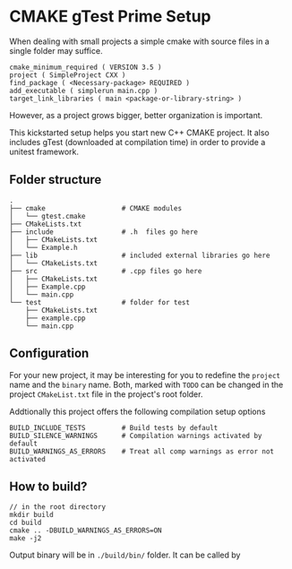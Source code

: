 # CMAKE gTest Prime Setup

When dealing with small projects a simple cmake with source files in a single 
folder may suffice.

    cmake_minimum_required ( VERSION 3.5 )
    project ( SimpleProject CXX )
    find_package ( <Necessary-package> REQUIRED )
    add_executable ( simplerun main.cpp )
    target_link_libraries ( main <package-or-library-string> )

However, as a project grows bigger, better organization is important.

This kickstarted setup helps you start new C++ CMAKE project. It also includes 
gTest (downloaded at compilation time) in order to provide a unitest framework.

## Folder structure
    
    .
    ├── cmake                   # CMAKE modules
    │   └── gtest.cmake
    ├── CMakeLists.txt
    ├── include                 # .h  files go here
    │   ├── CMakeLists.txt
    │   └── Example.h
    ├── lib                     # included external libraries go here
    │   └── CMakeLists.txt
    ├── src                     # .cpp files go here
    │   ├── CMakeLists.txt
    │   ├── Example.cpp
    │   └── main.cpp
    └── test                    # folder for test
        ├── CMakeLists.txt
        ├── example.cpp
        └── main.cpp

## Configuration

For your new project, it may be interesting for you to redefine the `project` 
name and the `binary` name. Both, marked with `TODO` can be changed in the 
project `CMakeList.txt` file in the project's root folder. 

Addtionally this project offers the following compilation setup options

    BUILD_INCLUDE_TESTS         # Build tests by default
    BUILD_SILENCE_WARNINGS      # Compilation warnings activated by default
    BUILD_WARNINGS_AS_ERRORS    # Treat all comp warnings as error not activated 

## How to build?

    // in the root directory
    mkdir build
    cd build
    cmake .. -DBUILD_WARNINGS_AS_ERRORS=ON
    make -j2

Output binary will be in `./build/bin/` folder. It can be called by 
